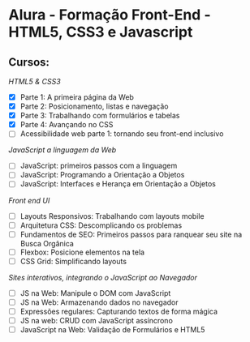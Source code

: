 # Alura - Formação Front-End - HTML5, CSS3 e Javascript

## Cursos:
_HTML5 & CSS3_
- [x] Parte 1: A primeira página da Web
- [x] Parte 2: Posicionamento, listas e navegação
- [x] Parte 3: Trabalhando com formulários e tabelas
- [x] Parte 4: Avançando no CSS
- [ ] Acessibilidade web parte 1: tornando seu front-end inclusivo

_JavaScript a linguagem da Web_
- [ ] JavaScript: primeiros passos com a linguagem
- [ ] JavaScript: Programando a Orientação a Objetos
- [ ] JavaScript: Interfaces e Herança em Orientação a Objetos

_Front end UI_
- [ ] Layouts Responsivos: Trabalhando com layouts mobile
- [ ] Arquitetura CSS: Descomplicando os problemas
- [ ] Fundamentos de SEO: Primeiros passos para ranquear seu site na Busca Orgânica
- [ ] Flexbox: Posicione elementos na tela
- [ ] CSS Grid: Simplificando layouts

_Sites interativos, integrando o JavaScript ao Navegador_
- [ ] JS na Web: Manipule o DOM com JavaScript
- [ ] JS na Web: Armazenando dados no navegador
- [ ] Expressões regulares: Capturando textos de forma mágica
- [ ] JS na web: CRUD com JavaScript assíncrono
- [ ] JavaScript na Web: Validação de Formulários e HTML5
